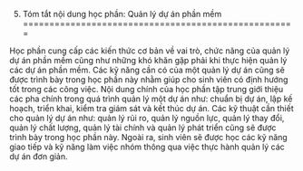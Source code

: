 5. Tóm tắt nội dung học phần: Quản lý dự án phần mềm
====================================================

Học phần cung cấp các kiến thức cơ bản về vai trò, chức năng của quản lý
dự án phần mềm cũng như những khó khăn gặp phải khi thực hiện quản lý
các dự án phần mềm. Các kỹ năng cần có của một quản lý dự án cũng sẽ
được trình bày trong học phần này nhằm giúp cho sinh viên có định hướng
tốt trong các công việc. Nội dung chính của học phần tập trung giới
thiệu các pha chính trong quá trình quản lý một dự án như: chuẩn bị dự
án, lập kế hoạch, triển khai, kiểm tra giám sát và kết thúc dự án. Các
kỹ thuật cần thiết cho quản lý dự án như: quản lý rủi ro, quản lý nguồn
lực, quản lý thay đổi, quản lý chất lượng, quản lý tài chính và quản lý
phát triển cũng sẽ được trình bày trong học phần này. Ngoài ra, sinh
viên sẽ được học các kỹ năng giao tiếp và kỹ năng làm việc nhóm thông
qua việc thực hành quản lý các dự án đơn giản.

